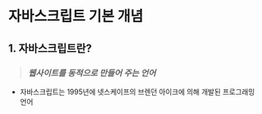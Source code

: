 # 자바스크립트 기본 개념

## 1. 자바스크립트란? 
> ### _웹사이트를 동적으로 만들어 주는 언어_

- 자바스크립트는 1995년에 넷스케이프의 브렌던 아이크에 의해 개발된 프로그래밍 언어